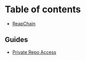 # Table of contents

* [ReapChain](README.md)

## Guides

* [Private Repo Access](guides/private-repo-access.md)
